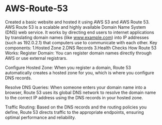 # AWS-Route-53
Created a basic website and hosted it using AWS S3 and AWS Route 53.
AWS Route 53 is a scalable and highly available Domain Name System (DNS) web service. It works by directing end users to internet applications by translating domain names (like www.example.com) into IP addresses (such as 192.0.2.1) that computers use to communicate with each other.
Key components:
1.Hosted Zone
2.DNS Records
3.Health Checks
How Route 53 Works:
Register Domain: You can register domain names directly through AWS or use external registrars.

Configure Hosted Zone: When you register a domain, Route 53 automatically creates a hosted zone for you, which is where you configure DNS records.

Resolve DNS Queries: When someone enters your domain name into a browser, Route 53 uses its global DNS network to resolve the domain name to the correct IP address using the DNS records in your hosted zone.

Traffic Routing: Based on the DNS records and the routing policies you define, Route 53 directs traffic to the appropriate endpoints, ensuring optimal performance and reliability.
